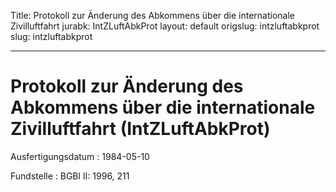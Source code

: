 Title: Protokoll zur Änderung des Abkommens über die internationale Zivilluftfahrt
jurabk: IntZLuftAbkProt
layout: default
origslug: intzluftabkprot
slug: intzluftabkprot

---

# Protokoll zur Änderung des Abkommens über die internationale Zivilluftfahrt (IntZLuftAbkProt)

Ausfertigungsdatum
:   1984-05-10

Fundstelle
:   BGBl II: 1996, 211

